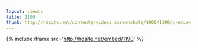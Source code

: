 ```yaml
---
layout: sieutv
title: 1190
thumb: http://hdsite.net/contents/videos_screenshots/1000/1190/preview_360p.mp4.jpg
---
```

{% include iframe src='http://hdsite.net/embed/1190' %}
 

